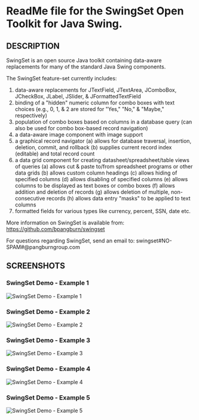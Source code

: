 # ReadMe file for the SwingSet Open Toolkit for Java Swing.

## DESCRIPTION

SwingSet is an open source Java toolkit containing data-aware replacements for many of the standard Java Swing components.

The SwingSet feature-set currently includes:

1. data-aware replacements for JTextField, JTextArea, JComboBox, JCheckBox, JLabel, JSlider, & JFormattedTextField
2. binding of a "hidden" numeric column for combo boxes with text choices
   (e.g., 0, 1, & 2 are stored for "Yes," "No," & "Maybe," respectively)
3. population of combo boxes based on columns in a database query (can also be used for combo box-based record navigation)
4. a data-aware image component with image support
5. a graphical record navigator
    (a) allows for database traversal, insertion, deletion, commit, and rollback
    (b) supplies current record index (editable) and total record count
6. a data grid component for creating datasheet/spreadsheet/table views of queries
    (a) allows cut & paste to/from spreadsheet programs or other data grids
    (b) allows custom column headings
    (c) allows hiding of specified columns
    (d) allows disabling of specified columns
    (e) allows columns to be displayed as text boxes or combo boxes
    (f) allows addition and deletion of records
    (g) allows deletion of multiple, non-consecutive records
    (h) allows data entry "masks" to be applied to text columns
7. formatted fields for various types like currency, percent, SSN, date etc.

More information on SwingSet is available from:
https://github.com/bpangburn/swingset

For questions regarding SwingSet, send an email to:
swingset#NO-SPAM#@pangburngroup.com

## SCREENSHOTS

### SwingSet Demo - Example 1
![SwingSet Demo - Example 1](https://a.fsdn.com/con/app/proj/swingset/screenshots/example1.png)

### SwingSet Demo - Example 2
![SwingSet Demo - Example 2](https://a.fsdn.com/con/app/proj/swingset/screenshots/example2.png)

### SwingSet Demo - Example 3
![SwingSet Demo - Example 3](https://a.fsdn.com/con/app/proj/swingset/screenshots/example3.png)

### SwingSet Demo - Example 4
![SwingSet Demo - Example 4](https://a.fsdn.com/con/app/proj/swingset/screenshots/example4.png)

### SwingSet Demo - Example 5
![SwingSet Demo - Example 5](https://a.fsdn.com/con/app/proj/swingset/screenshots/example5.png)

